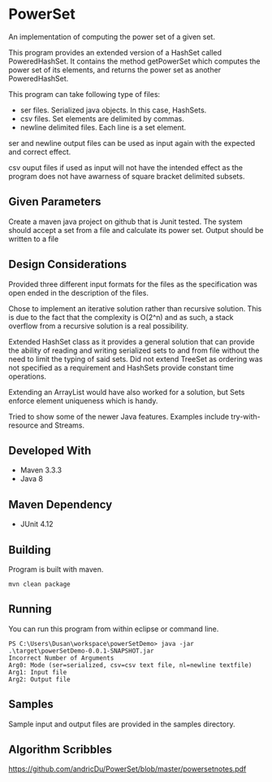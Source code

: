 # PowerSet
An implementation of computing the power set of a given set. 

This program provides an extended version of a HashSet called PoweredHashSet. It contains the method getPowerSet which computes the power set of its elements, and returns the power set as another PoweredHashSet.

This program can take following type of files:

* ser files. Serialized java objects. In this case, HashSets.
* csv files. Set elements are delimited by commas. 
* newline delimited files. Each line is a set element.

ser and newline output files can be used as input again with the expected and correct effect. 

csv ouput files if used as input will not have the intended effect as the program does not have awarness of square bracket delimited subsets. 

## Given Parameters
Create a maven java project on github that is Junit tested.  The system should accept a set from a file and calculate its power set. Output should be written to a file

## Design Considerations
Provided three different input formats for the files as the specification was open ended in the description of the files. 

Chose to implement an iterative solution rather than recursive solution. This is due to the fact that the complexity is O(2^n) and as such, a stack overflow from a recursive solution is a real possibility. 

Extended HashSet class as it provides a general solution that can provide the ability of reading and writing serialized sets to and from file without the need to limit the typing of said sets. Did not extend TreeSet as ordering was not specified as a requirement and HashSets provide constant time operations. 

Extending an ArrayList would have also worked for a solution, but Sets enforce element uniqueness which is handy. 

Tried to show some of the newer Java features. Examples include try-with-resource and Streams.

## Developed With

* Maven 3.3.3
* Java 8

## Maven Dependency

* JUnit 4.12

## Building
Program is built with maven.

```
mvn clean package
```

## Running
You can run this program from within eclipse or command line.

```
PS C:\Users\Dusan\workspace\powerSetDemo> java -jar .\target\powerSetDemo-0.0.1-SNAPSHOT.jar
Incorrect Number of Arguments
Arg0: Mode (ser=serialized, csv=csv text file, nl=newline textfile)
Arg1: Input file
Arg2: Output file
```

## Samples
Sample input and output files are provided in the samples directory.

## Algorithm Scribbles

https://github.com/andricDu/PowerSet/blob/master/powersetnotes.pdf
